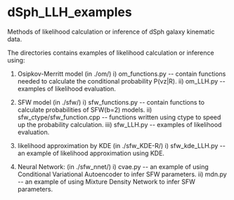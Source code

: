 # dSph_LLH_examples
Methods of likelihood calculation or inference of dSph galaxy kinematic data.

The directories contains examples of likelihood calculation or inference using:

1. Osipkov-Merritt model (in ./om/)
    i) om_functions.py -- contain functions needed to calculate the conditional probability P(vz|R).
   ii) om_LLH.py --  examples of likelihood evaluation.

2. SFW model (in ./sfw/)
     i) sfw_functions.py -- contain functions to calculate probabilities of SFW(b=2) models.
    ii) sfw_ctype/sfw_function.cpp -- functions written using ctype to speed up the
                                      probability calculation.
   iii) sfw_LLH.py -- examples of likelihood evaluation.

3. likelihood approximation by KDE (in ./sfw_KDE-R/)
     i) sfw_kde_LLH.py -- an example of likelihood approximation using KDE.

4. Neural Network: (in ./sfw_nnet/)
     i) cvae.py -- an example of using Conditional Variational Autoencoder to infer SFW parameters.
    ii) mdn.py  -- an example of using Mixture Density Network to infer SFW parameters.
